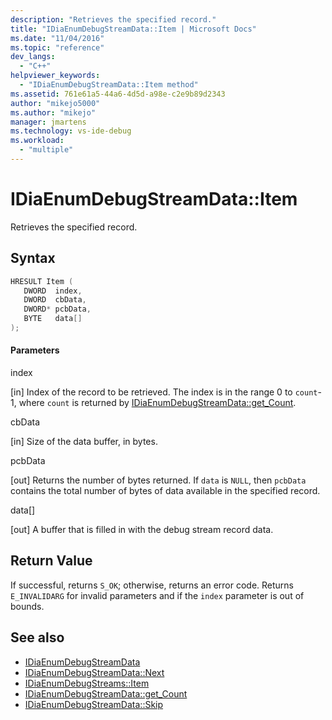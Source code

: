 ```yaml
---
description: "Retrieves the specified record."
title: "IDiaEnumDebugStreamData::Item | Microsoft Docs"
ms.date: "11/04/2016"
ms.topic: "reference"
dev_langs:
  - "C++"
helpviewer_keywords:
  - "IDiaEnumDebugStreamData::Item method"
ms.assetid: 761e61a5-44a6-4d5d-a98e-c2e9b89d2343
author: "mikejo5000"
ms.author: "mikejo"
manager: jmartens
ms.technology: vs-ide-debug
ms.workload:
  - "multiple"
---
```

# IDiaEnumDebugStreamData::Item
Retrieves the specified record.

## Syntax

```C++
HRESULT Item ( 
   DWORD  index,
   DWORD  cbData,
   DWORD* pcbData,
   BYTE   data[]
);
```

#### Parameters
 index

[in] Index of the record to be retrieved. The index is in the range 0 to `count`-1, where `count` is returned by [IDiaEnumDebugStreamData::get_Count](../../debugger/debug-interface-access/idiaenumdebugstreamdata-get-count.md).

 cbData

[in] Size of the data buffer, in bytes.

 pcbData

[out] Returns the number of bytes returned. If `data` is `NULL`, then `pcbData` contains the total number of bytes of data available in the specified record.

 data[]

[out] A buffer that is filled in with the debug stream record data.

## Return Value
 If successful, returns `S_OK`; otherwise, returns an error code. Returns `E_INVALIDARG` for invalid parameters and if the `index` parameter is out of bounds.

## See also
- [IDiaEnumDebugStreamData](../../debugger/debug-interface-access/idiaenumdebugstreamdata.md)
- [IDiaEnumDebugStreamData::Next](../../debugger/debug-interface-access/idiaenumdebugstreamdata-next.md)
- [IDiaEnumDebugStreams::Item](../../debugger/debug-interface-access/idiaenumdebugstreams-item.md)
- [IDiaEnumDebugStreamData::get_Count](../../debugger/debug-interface-access/idiaenumdebugstreamdata-get-count.md)
- [IDiaEnumDebugStreamData::Skip](../../debugger/debug-interface-access/idiaenumdebugstreamdata-skip.md)

